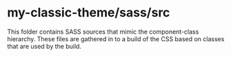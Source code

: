 # my-classic-theme/sass/src

This folder contains SASS sources that mimic the component-class hierarchy. These files
are gathered in to a build of the CSS based on classes that are used by the build.
